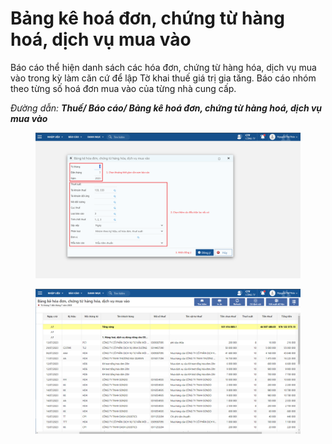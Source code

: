 # Bảng kê hoá đơn, chứng từ hàng hoá, dịch vụ mua vào

Báo cáo thể hiện danh sách các hóa đơn, chứng từ hàng hóa, dịch vụ mua vào trong kỳ làm căn cứ để lập Tờ khai thuế giá trị gia tăng. Báo cáo nhóm theo từng số hoá đơn mua vào của từng nhà cung cấp.

_Đường dẫn: **Thuế/ Báo cáo/ Bảng kê hoá đơn, chứng từ hàng hoá, dịch vụ mua vào**_

<figure><img src="../../.gitbook/assets/Bảng kê hoá đơn chứng từ hàng hoá dịch vụ mua vào.png" alt=""><figcaption></figcaption></figure>

<figure><img src="../../.gitbook/assets/image (168).png" alt=""><figcaption></figcaption></figure>
